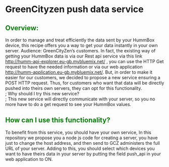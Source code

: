 # GreenCityzen push data service

## <span style="color: green"> Overview: </span>

In order to manage and treat efficiently the data sent by your HummBox device, this recipe offers you a way to get your data instantly in your own server.
Audience: GreenCityZen’s customers.
In fact, the existing way of getting your HummBox data is via our Rest api service via this link http://humm-api-explorer.eu-gb.mybluemix.net/ , you can use the HTTP Get request to have the needed information or via our web application http://humm-application.eu-gb.mybluemix.net/. 
But, in order to make it easier for our customers, we decided to propose a new service ensuring a POST HTTP request. Thus, for customers who want that data will be directly pushed into theirs own servers, they can opt for this functionality.<br/>;
Why should I try this new service? <br/>;
This new service will directly communicate with your server, so you no more have to do a get request to see your HummBox values. 


## <span style="color: green"> How can I use this functionality? </span>

To benefit from this service, you should have your own service,
In this repository we propose you a node js code for creating a server, you have just to change the host address, and then send to GCZ administers the full URL of your server.
Adding to this, you should select which devices you want to have theirs data in your server by putting the field push_api in your web application to ON.
